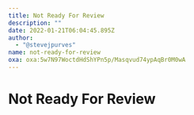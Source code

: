 ```yaml
---
title: Not Ready For Review
description: ""
date: 2022-01-21T06:04:45.895Z
author:
  - "@stevejpurves"
name: not-ready-for-review
oxa: oxa:5w7N97WoctdHdShYPn5p/Masqvud74ypAqBr0M0wA
---
```


# Not Ready For Review



